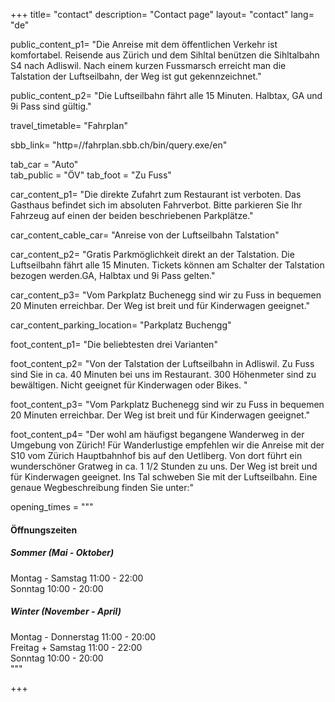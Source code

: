+++
title= "contact"
description= "Contact page"
layout= "contact"
lang= "de"

public_content_p1= "Die Anreise mit dem öffentlichen Verkehr ist komfortabel. Reisende aus Zürich und dem Sihltal benützen die Sihltalbahn S4 nach Adliswil. Nach einem kurzen Fussmarsch erreicht man die Talstation der Luftseilbahn, der Weg ist gut gekennzeichnet."

public_content_p2= "Die Luftseilbahn fährt alle 15 Minuten. Halbtax, GA und 9i Pass sind gültig."

travel_timetable= "Fahrplan"

sbb_link= "http=//fahrplan.sbb.ch/bin/query.exe/en"

tab_car = "Auto"	
tab_public = "ÖV"
tab_foot = "Zu Fuss"

car_content_p1= "Die direkte Zufahrt zum Restaurant ist verboten. Das Gasthaus befindet sich im absoluten Fahrverbot. Bitte parkieren Sie Ihr Fahrzeug auf einen der beiden beschriebenen Parkplätze."

car_content_cable_car= "Anreise von der Luftseilbahn Talstation"

car_content_p2= "Gratis Parkmöglichkeit direkt an der Talstation. Die Luftseilbahn fährt alle 15 Minuten. Tickets können am Schalter der Talstation bezogen werden.GA, Halbtax und 9i Pass gelten."

car_content_p3= "Vom Parkplatz Buchenegg sind wir zu Fuss in bequemen 20 Minuten erreichbar. Der Weg ist breit und für Kinderwagen geeignet."

car_content_parking_location= "Parkplatz Buchengg"

foot_content_p1= "Die beliebtesten drei Varianten" 

foot_content_p2= "Von der Talstation der Luftseilbahn in Adliswil. Zu Fuss sind Sie in ca. 40 Minuten bei uns im Restaurant. 300 Höhenmeter sind zu bewältigen. Nicht geeignet für Kinderwagen oder Bikes. "

foot_content_p3= "Vom Parkplatz Buchenegg sind wir zu Fuss in bequemen 20 Minuten erreichbar. Der Weg ist breit und für Kinderwagen geeignet." 

foot_content_p4= "Der wohl am häufigst begangene Wanderweg in der Umgebung von Zürich! Für Wanderlustige empfehlen wir die Anreise mit der S10 vom Zürich Hauptbahnhof bis auf den Uetliberg. Von dort führt ein wunderschöner Gratweg in ca. 1 1/2 Stunden zu uns. Der Weg ist breit und für Kinderwagen geeignet. Ins Tal schweben Sie mit der Luftseilbahn. Eine genaue Wegbeschreibung finden Sie unter:"

opening_times = """
#### Öffnungszeiten

##### Sommer (Mai - Oktober)
Montag - Samstag  11:00 - 22:00  
Sonntag	10:00 - 20:00  

##### Winter (November - April)
Montag - Donnerstag	11:00 - 20:00  
Freitag + Samstag	11:00 - 22:00  
Sonntag	10:00 - 20:00  
"""


+++